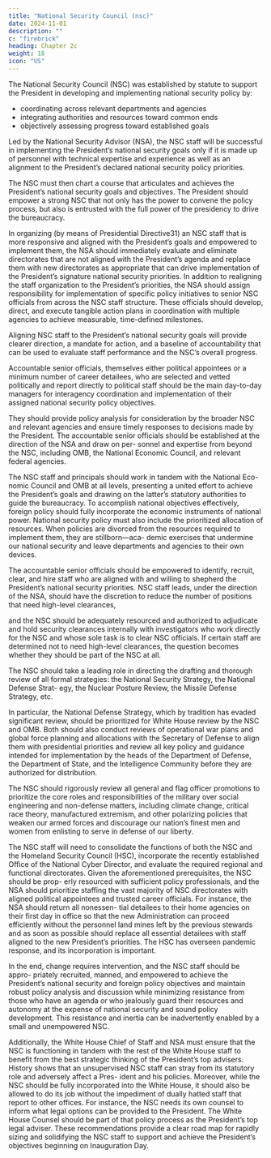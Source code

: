 ```yaml
---
title: "National Security Council (nsc)"
date: 2024-11-01
description: ""
c: "firebrick"
heading: Chapter 2c
weight: 18
icon: "US"
---
```



The National Security Council (NSC) was established by statute to support the President in developing and implementing national security policy by:
- coordinating across relevant departments and agencies
- integrating authorities and resources toward common ends
- objectively assessing progress toward established goals

Led by the National Security Advisor (NSA), the NSC staff will be successful in implementing the President’s national security goals only if it is made up of personnel with technical expertise and experience as well as an alignment to the President’s declared national security policy priorities. 

The NSC must then chart a course that articulates and achieves the President’s national security goals and objectives. The President should empower a strong NSC that not only has the power to convene the policy process, but also is entrusted with the full power of
the presidency to drive the bureaucracy.

In organizing (by means of Presidential Directive31) an NSC staff that is more responsive and aligned with the President’s goals and empowered to implement them, the NSA should immediately evaluate and eliminate directorates that are not aligned with the President’s agenda and replace them with new directorates as appropriate that can drive implementation of the President’s signature national security priorities. In addition to realigning the staff organization to the President’s priorities, the NSA should assign responsibility for implementation of specific policy initiatives to senior NSC officials from across the NSC staff structure. These officials should develop, direct, and execute tangible action plans in coordination with multiple agencies to achieve measurable, time-defined milestones.

Aligning NSC staff to the President’s national security goals will provide clearer direction, a mandate for action, and a baseline of accountability that can be used to evaluate staff performance and the NSC’s overall progress.

Accountable senior officials, themselves either political appointees or a minimum number of career detailees, who are selected and vetted politically and report directly to political staff should be the main day-to-day managers for interagency coordination and implementation of their assigned national security policy objectives.

They should provide policy analysis for consideration by the broader NSC and relevant agencies and ensure timely responses to decisions made by the President. The accountable senior officials should be established at the direction of the NSA and draw on per- sonnel and expertise from beyond the NSC, including OMB, the National Economic Council, and relevant federal agencies.

The NSC staff and principals should work in tandem with the National Eco- nomic Council and OMB at all levels, presenting a united effort to achieve the President’s goals and drawing on the latter’s statutory authorities to guide the bureaucracy. To accomplish national objectives effectively, foreign policy should fully incorporate the economic instruments of national power. National security policy must also include the prioritized allocation of resources. When policies are divorced from the resources required to implement them, they are stillborn—aca- demic exercises that undermine our national security and leave departments and agencies to their own devices.

The accountable senior officials should be empowered to identify, recruit, clear,
and hire staff who are aligned with and willing to shepherd the President’s national
security priorities. NSC staff leads, under the direction of the NSA, should have
the discretion to reduce the number of positions that need high-level clearances,﻿

and the NSC should be adequately resourced and authorized to adjudicate and
hold security clearances internally with investigators who work directly for the
NSC and whose sole task is to clear NSC officials. If certain staff are determined
not to need high-level clearances, the question becomes whether they should be
part of the NSC at all.

The NSC should take a leading role in directing the drafting and thorough review of all formal strategies: the National Security Strategy, the National Defense Strat- egy, the Nuclear Posture Review, the Missile Defense Strategy, etc. 

In particular, the National Defense Strategy, which by tradition has evaded significant review, should be prioritized for White House review by the NSC and OMB. Both should also conduct reviews of operational war plans and global force planning and allocations with the Secretary of Defense to align them with presidential priorities and review all key policy and guidance intended for implementation by the heads of the Department of Defense, the Department of State, and the Intelligence Community before they are authorized for distribution.

The NSC should rigorously review all general and flag officer promotions to prioritize the core roles and responsibilities of the military over social engineering and non-defense matters, including climate change, critical race theory, manufactured extremism, and other polarizing policies that weaken our armed forces and discourage our nation’s finest men and women from enlisting to serve in defense of our liberty.

The NSC staff will need to consolidate the functions of both the NSC and the Homeland Security Council (HSC), incorporate the recently established Office of the National Cyber Director, and evaluate the required regional and functional directorates. Given the aforementioned prerequisites, the NSC should be prop- erly resourced with sufficient policy professionals, and the NSA should prioritize staffing the vast majority of NSC directorates with aligned political appointees and trusted career officials. For instance, the NSA should return all nonessen- tial detailees to their home agencies on their first day in office so that the new Administration can proceed efficiently without the personnel land mines left by the previous stewards and as soon as possible should replace all essential detailees with staff aligned to the new President’s priorities. The HSC has overseen pandemic response, and its incorporation is important.

In the end, change requires intervention, and the NSC staff should be appro- priately recruited, manned, and empowered to achieve the President’s national security and foreign policy objectives and maintain robust policy analysis and discussion while minimizing resistance from those who have an agenda or who jealously guard their resources and autonomy at the expense of national security and sound policy development. This resistance and inertia can be inadvertently enabled by a small and unempowered NSC.

Additionally, the White House Chief of Staff and NSA must ensure that the NSC is functioning in tandem with the rest of the White House staff to benefit from the best strategic thinking of the President’s top advisers. History shows that an unsupervised NSC staff can stray from its statutory role and adversely affect a Pres- ident and his policies. Moreover, while the NSC should be fully incorporated into the White House, it should also be allowed to do its job without the impediment of dually hatted staff that report to other offices. For instance, the NSC needs its own counsel to inform what legal options can be provided to the President. The White House Counsel should be part of that policy process as the President’s top legal adviser. These recommendations provide a clear road map for rapidly sizing and solidifying the NSC staff to support and achieve the President’s objectives beginning on Inauguration Day.


